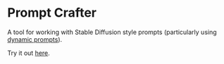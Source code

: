 # Prompt Crafter

A tool for working with Stable Diffusion style prompts (particularly using [dynamic prompts](https://github.com/adieyal/sd-dynamic-prompts/)).

Try it out [here](https://drjkl.github.io/prompt-crafter/).
